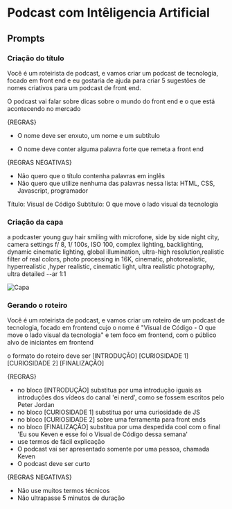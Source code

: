 # Podcast com Intêligencia Artificial

## Prompts

### Criação do título

Você é um roteirista de podcast, e vamos criar um podcast de tecnologia, focado em front end e eu gostaria de ajuda para criar 5 sugestões
de nomes criativos para um podcast de front end.

O podcast vai falar sobre dicas sobre o mundo do front end e o que está acontecendo no mercado 

{REGRAS}

- O nome deve ser enxuto, um nome e um subtítulo

- O nome deve conter alguma palavra forte que remeta a front end

{REGRAS NEGATIVAS}

- Não quero que o título contenha palavras em inglês
- Não quero que utilize nenhuma das palavras nessa lista: HTML, CSS, Javascript, programador

Título: Visual de Código
Subtítulo: O que move o lado visual da tecnologia

### Criação da capa

a podcaster young guy hair smiling with microfone, side by side night city, camera settings f/ 8, 1/ 100s, ISO 100, complex lighting, backlighting, dynamic cinematic lighting, global illumination, ultra-high resolution,realistic filter of real colors, photo processing in 16K, cinematic, photorealistic, hyperrealistic ,hyper realistic, cinematic light, ultra realistic photography, ultra detailed --ar 1:1

![Capa](https://github.com/Kevenshtk/Dio/tree/main/formacoes/chatgpt/podcast/capa.png)

### Gerando o roteiro

Você é um roteirista de podcast, e vamos criar um  roteiro de um podcast de tecnologia, focado em frontend cujo o nome é "Visual de Código - O que move o lado visual da tecnologia" e tem foco em frontend,  com o público alvo de iniciantes em frontend

o formato do roteiro deve ser
[INTRODUÇÃO]
[CURIOSIDADE 1]
[CURIOSIDADE 2]
[FINALIZAÇÃO]


{REGRAS}

- no bloco [INTRODUÇÃO] substitua por uma introdução iguais as introduções dos vídeos do canal 'ei nerd', como se fossem escritos pelo Peter Jordan
- no bloco [CURIOSIDADE 1] substitua por uma curiosidade de JS 
- no bloco [CURIOSIDADE 2] sobre uma ferramenta para front ends
- no bloco [FINALIZAÇÃO] substitua por uma despedida cool com o final 'Eu sou Keven e esse foi o Visual de Código dessa semana' 
- use termos de fácil explicação
- O podcast vai ser apresentado somente por uma pessoa, chamada Keven 
- O podcast deve ser curto


{REGRAS NEGATIVAS}

- Não use muitos termos técnicos
- Não ultrapasse 5 minutos de duração
